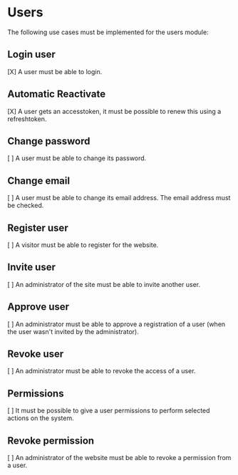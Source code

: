 Users
=====

The following use cases must be implemented for the users module:

Login user
----------
[X] A user must be able to login.

Automatic Reactivate
--------------------
[X] A user gets an accesstoken, it must be possible to renew this using
a refreshtoken.

Change password
---------------
[ ] A user must be able to change its password.

Change email
------------
[ ] A user must be able to change its email address. The email address must be
checked.

Register user
-------------
[ ] A visitor must be able to register for the website.

Invite user
-----------
[ ] An administrator of the site must be able to invite another user.

Approve user
------------
[ ] An administrator must be able to approve a registration of a user (when the
user wasn't invited by the administrator).

Revoke user
-----------
[ ] An administrator must be able to revoke the access of a user.

Permissions
-----------
[ ] It must be possible to give a user permissions to perform selected actions
on the system.

Revoke permission
-----------------
[ ] An administrator of the website must be able to revoke a permission from a user.
